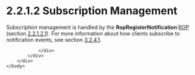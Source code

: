 <html dir="LTR" xmlns:mshelp="http://msdn.microsoft.com/mshelp" xmlns:ddue="http://ddue.schemas.microsoft.com/authoring/2003/5" xmlns:xlink="http://www.w3.org/1999/xlink" xmlns:tool="http://www.microsoft.com/tooltip">
    <head>
        <meta http-equiv="Content-Type" content="text/html; CHARSET=utf-8"></meta>
        <meta name="save" content="history"></meta>
        <title>2.2.1.2 Subscription Management</title>
        <xml>
            <mshelp:toctitle title="2.2.1.2 Subscription Management"></mshelp:toctitle>
            <mshelp:rltitle title="[MS-OXCNOTIF]: Subscription Management"></mshelp:rltitle>
            <mshelp:keyword index="A" term="ba06274e-a6a0-4867-873e-24cf310e68d0"></mshelp:keyword>
            <mshelp:attr name="DCSext.ContentType" value="open specification"></mshelp:attr>
            <mshelp:attr name="AssetID" value="ba06274e-a6a0-4867-873e-24cf310e68d0"></mshelp:attr>
            <mshelp:attr name="TopicType" value="kbRef"></mshelp:attr>
            <mshelp:attr name="DCSext.Title" value="[MS-OXCNOTIF]: Subscription Management" />
        </xml>
    </head>
    <body>
        <div id="header">
            <h1 class="heading">2.2.1.2 Subscription Management</h1>
        </div>
        <div id="mainSection">
            <div id="mainBody">
                <div id="allHistory" class="saveHistory"></div>
                <div id="sectionSection0" class="section" name="collapseableSection">
                    

<p>Subscription management is handled by the <b>RopRegisterNotification
</b><a href="04fcfcd9-a11c-47cd-aa0c-c10a4085d0c8.htm#gt_3369fdd6-36f8-4a62-9cd7-2738ffb5048f">ROP</a> (section <a href="b7722064-1809-477b-8cba-f7b7d6c4046d.htm">2.2.1.2.1</a>). For more
information about how clients subscribe to notification events, see section <a href="06db058a-e2e4-414b-9368-239aa541204b.htm">3.2.4.1</a>.</p>


                </div>
            </div>
        </div>
    </body>
</html>